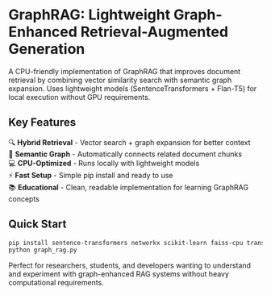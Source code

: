 # GraphRAG: Lightweight Graph-Enhanced Retrieval-Augmented Generation #

A CPU-friendly implementation of GraphRAG that improves document retrieval by combining vector similarity search with semantic graph expansion. Uses lightweight models (SentenceTransformers + Flan-T5) for local execution without GPU requirements.

## Key Features
🔍 **Hybrid Retrieval** - Vector search + graph expansion for better context  
🧠 **Semantic Graph** - Automatically connects related document chunks  
💻 **CPU-Optimized** - Runs locally with lightweight models  
⚡ **Fast Setup** - Simple pip install and ready to use  
📚 **Educational** - Clean, readable implementation for learning GraphRAG concepts  

## Quick Start
```bash
pip install sentence-transformers networkx scikit-learn faiss-cpu transformers
python graph_rag.py
```

Perfect for researchers, students, and developers wanting to understand and experiment with graph-enhanced RAG systems without heavy computational requirements.
